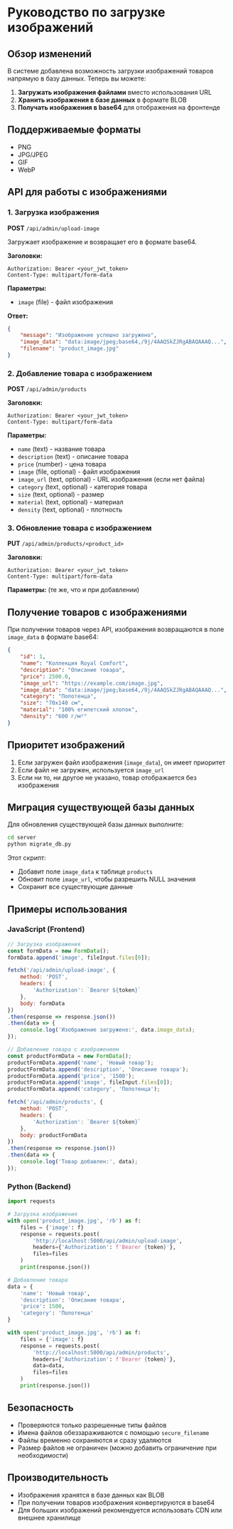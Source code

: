 # Руководство по загрузке изображений

## Обзор изменений

В системе добавлена возможность загрузки изображений товаров напрямую в базу данных. Теперь вы можете:

1. **Загружать изображения файлами** вместо использования URL
2. **Хранить изображения в базе данных** в формате BLOB
3. **Получать изображения в base64** для отображения на фронтенде

## Поддерживаемые форматы

- PNG
- JPG/JPEG
- GIF
- WebP

## API для работы с изображениями

### 1. Загрузка изображения

**POST** `/api/admin/upload-image`

Загружает изображение и возвращает его в формате base64.

**Заголовки:**
```
Authorization: Bearer <your_jwt_token>
Content-Type: multipart/form-data
```

**Параметры:**
- `image` (file) - файл изображения

**Ответ:**
```json
{
    "message": "Изображение успешно загружено",
    "image_data": "data:image/jpeg;base64,/9j/4AAQSkZJRgABAQAAAQ...",
    "filename": "product_image.jpg"
}
```

### 2. Добавление товара с изображением

**POST** `/api/admin/products`

**Заголовки:**
```
Authorization: Bearer <your_jwt_token>
Content-Type: multipart/form-data
```

**Параметры:**
- `name` (text) - название товара
- `description` (text) - описание товара
- `price` (number) - цена товара
- `image` (file, optional) - файл изображения
- `image_url` (text, optional) - URL изображения (если нет файла)
- `category` (text, optional) - категория товара
- `size` (text, optional) - размер
- `material` (text, optional) - материал
- `density` (text, optional) - плотность

### 3. Обновление товара с изображением

**PUT** `/api/admin/products/<product_id>`

**Заголовки:**
```
Authorization: Bearer <your_jwt_token>
Content-Type: multipart/form-data
```

**Параметры:** (те же, что и при добавлении)

## Получение товаров с изображениями

При получении товаров через API, изображения возвращаются в поле `image_data` в формате base64:

```json
{
    "id": 1,
    "name": "Коллекция Royal Comfort",
    "description": "Описание товара",
    "price": 2500.0,
    "image_url": "https://example.com/image.jpg",
    "image_data": "data:image/jpeg;base64,/9j/4AAQSkZJRgABAQAAAQ...",
    "category": "Полотенца",
    "size": "70x140 см",
    "material": "100% египетский хлопок",
    "density": "600 г/м²"
}
```

## Приоритет изображений

1. Если загружен файл изображения (`image_data`), он имеет приоритет
2. Если файл не загружен, используется `image_url`
3. Если ни то, ни другое не указано, товар отображается без изображения

## Миграция существующей базы данных

Для обновления существующей базы данных выполните:

```bash
cd server
python migrate_db.py
```

Этот скрипт:
- Добавит поле `image_data` к таблице `products`
- Обновит поле `image_url`, чтобы разрешить NULL значения
- Сохранит все существующие данные

## Примеры использования

### JavaScript (Frontend)

```javascript
// Загрузка изображения
const formData = new FormData();
formData.append('image', fileInput.files[0]);

fetch('/api/admin/upload-image', {
    method: 'POST',
    headers: {
        'Authorization': `Bearer ${token}`
    },
    body: formData
})
.then(response => response.json())
.then(data => {
    console.log('Изображение загружено:', data.image_data);
});

// Добавление товара с изображением
const productFormData = new FormData();
productFormData.append('name', 'Новый товар');
productFormData.append('description', 'Описание товара');
productFormData.append('price', '1500');
productFormData.append('image', fileInput.files[0]);
productFormData.append('category', 'Полотенца');

fetch('/api/admin/products', {
    method: 'POST',
    headers: {
        'Authorization': `Bearer ${token}`
    },
    body: productFormData
})
.then(response => response.json())
.then(data => {
    console.log('Товар добавлен:', data);
});
```

### Python (Backend)

```python
import requests

# Загрузка изображения
with open('product_image.jpg', 'rb') as f:
    files = {'image': f}
    response = requests.post(
        'http://localhost:5000/api/admin/upload-image',
        headers={'Authorization': f'Bearer {token}'},
        files=files
    )
    print(response.json())

# Добавление товара
data = {
    'name': 'Новый товар',
    'description': 'Описание товара',
    'price': 1500,
    'category': 'Полотенца'
}

with open('product_image.jpg', 'rb') as f:
    files = {'image': f}
    response = requests.post(
        'http://localhost:5000/api/admin/products',
        headers={'Authorization': f'Bearer {token}'},
        data=data,
        files=files
    )
    print(response.json())
```

## Безопасность

- Проверяются только разрешенные типы файлов
- Имена файлов обеззараживаются с помощью `secure_filename`
- Файлы временно сохраняются и сразу удаляются
- Размер файлов не ограничен (можно добавить ограничение при необходимости)

## Производительность

- Изображения хранятся в базе данных как BLOB
- При получении товаров изображения конвертируются в base64
- Для больших изображений рекомендуется использовать CDN или внешнее хранилище
